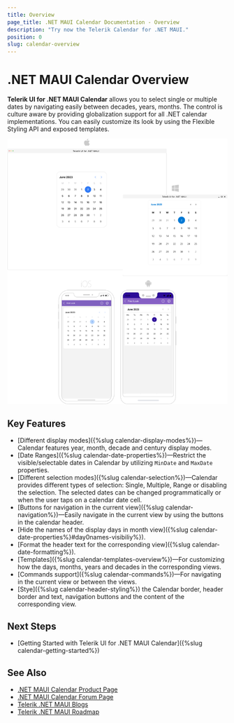 ```yaml
---
title: Overview
page_title: .NET MAUI Calendar Documentation - Overview
description: "Try now the Telerik Calendar for .NET MAUI."
position: 0
slug: calendar-overview
---
```


# .NET MAUI Calendar Overview

**Telerik UI for .NET MAUI Calendar** allows you to select single or multiple dates by navigating easily between decades, years, months. The control is culture aware by providing globalization support for all .NET calendar implementations. You can easily customize its look by using the Flexible Styling API and exposed templates. 

![.NET MAUI Calendar Overview](images/calendar-overview.png "Calendar Overview")

## Key Features

* [Different display modes]({%slug calendar-display-modes%})&mdash;Calendar features year, month, decade and century display modes.
* [Date Ranges]({%slug calendar-date-properties%})&mdash;Restrict the visible/selectable dates in Calendar by utilizing `MinDate` and `MaxDate` properties. 
* [Different selection modes]({%slug calendar-selection%})&mdash;Calendar provides different types of selection: Single, Multiple, Range or disabling the selection. The selected dates can be changed programmatically or when the user taps on a calendar date cell.
* [Buttons for navigation in the current view]({%slug calendar-navigation%})&mdash;Easily navigate in the current view by using the buttons in the calendar header.
* [Hide the names of the display days in month view]({%slug calendar-date-properties%}#day0names-visibiliy%}).
* [Format the header text for the corresponding view]({%slug calendar-date-formatting%}).
* [Templates]({%slug calendar-templates-overview%})&mdash;For customizing how the days, months, years and decades in the corresponding views.
* [Commands support]({%slug calendar-commands%})&mdash;For navigating in the current view or between the views.
* [Stye]({%slug calendar-header-styling%}) the Calendar border, header border and text, navigation buttons and the content of the corresponding view.

## Next Steps

- [Getting Started with Telerik UI for .NET MAUI Calendar]({%slug calendar-getting-started%})

## See Also

- [.NET MAUI Calendar Product Page](https://www.telerik.com/maui-ui/checkbox)
- [.NET MAUI Calendar Forum Page](https://www.telerik.com/forums/maui?tagId=1937)
- [Telerik .NET MAUI Blogs](https://www.telerik.com/blogs/mobile-net-maui)
- [Telerik .NET MAUI Roadmap](https://www.telerik.com/support/whats-new/maui-ui/roadmap)

